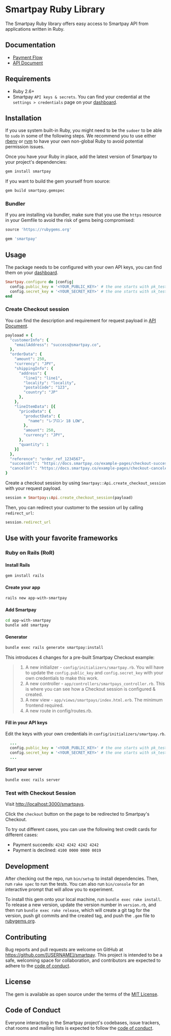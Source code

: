 # Smartpay Ruby Library

The Smartpay Ruby library offers easy access to Smartpay API from applications written in Ruby.

## Documentation

- [Payment Flow](https://docs.smartpay.co/#payment_flow)
- [API Document](https://api-doc.smartpay.co)

## Requirements

- Ruby 2.6+
- Smartpay `API keys & secrets`. You can find your credential at the `settings > credentials` page on your [dashboard](https://dashboard.smartpay.co/settings/credentials).

## Installation

If you use system built-in Ruby, you might need to be the `sudoer` to be able to `sudo` in some of the following steps. We recommend you to use either [rbenv](https://github.com/rbenv/rbenv) or [rvm](https://rvm.io/) to have your own non-global Ruby to avoid potential permission issues.

Once you have your Ruby in place, add the latest version of Smartpay to your project's dependencies:

```sh
gem install smartpay
```

If you want to build the gem yourself from source:

```sh
gem build smartpay.gemspec
```

### Bundler

If you are installing via bundler, make sure that you use the `https` resource in your Gemfile to avoid the risk of gems being compromised:

```ruby
source 'https://rubygems.org'

gem 'smartpay'
```

## Usage

The package needs to be configured with your own API keys, you can find them on your [dashboard](https://dashboard.smartpay.co/settings/credentials).

```ruby
Smartpay.configure do |config|
  config.public_key = '<YOUR_PUBLIC_KEY>' # the one starts with pk_test_
  config.secret_key = '<YOUR_SECRET_KEY>' # the one starts with sk_test_
end
```

### Create Checkout session

You can find the description and requirement for request payload in [API Document](https://api-doc.smartpay.co/#8a3538b1-530c-448c-8bae-4a41cdf0b8fd).

```ruby
payloaad = {
  "customerInfo": {
    "emailAddress": "success@smartpay.co",
  },
  "orderData": {
    "amount": 250,
    "currency": "JPY",
    "shippingInfo": {
      "address": {
        "line1": "line1",
        "locality": "locality",
        "postalCode": "123",
        "country": "JP"
      },
    },
    "lineItemData": [{
      "priceData": {
        "productData": {
          "name": "レブロン 18 LOW",
        },
        "amount": 250,
        "currency": "JPY",
      },
      "quantity": 1
    }]
  },
  "reference": "order_ref_1234567",
  "successUrl": "https://docs.smartpay.co/example-pages/checkout-successful",
  "cancelUrl": "https://docs.smartpay.co/example-pages/checkout-canceled"
}
```

Create a checkout session by using `Smartpay::Api.create_checkout_session` with your request payload.

```ruby
session = Smartpay::Api.create_checkout_session(payload)
```

Then, you can redirect your customer to the session url by calling `redirect_url`:

```ruby
session.redirect_url
```

## Use with your favorite frameworks

### Ruby on Rails (RoR)

#### Install Rails

```sh
gem install rails
```

#### Create your app

```sh
rails new app-with-smartpay
```

#### Add Smartpay

```sh
cd app-with-smartpay
bundle add smartpay
```

#### Generator

```sh
bundle exec rails generate smartpay:install
```

This introduces 4 changes for a pre-built Smartpay Checkout example:

> 1. A new initializer - `config/initializers/smartpay.rb`. You will have to update the `config.public_key` and `config.secret_key` with your own credentials to make this work.
> 2. A new controller - `app/controllers/smartpays_controller.rb`. This is where you can see how a Checkout session is configured & created.
> 3. A new view - `app/views/smartpays/index.html.erb`. The minimum frontend required.
> 4. A new route in config/routes.rb.

#### Fill in your API keys

Edit the keys with your own credentials in `config/initializers/smartpay.rb`.

```ruby
  ...
  config.public_key = '<YOUR_PUBLIC_KEY>' # the one starts with pk_test_
  config.secret_key = '<YOUR_SECRET_KEY>' # the one starts with sk_test_
  ...
```

#### Start your server

```sh
bundle exec rails server
```

### Test with Checkout Session

Visit [http://localhost:3000/smartpays](http://localhost:3000/smartpays).

Click the `checkout` button on the page to be redirected to Smartpay's Checkout.

To try out different cases, you can use the following test credit cards for different cases:

- Payment succeeds: `4242 4242 4242 4242`
- Payment is declined: `4100 0000 0000 0019`

## Development

After checking out the repo, run `bin/setup` to install dependencies. Then, run `rake spec` to run the tests. You can also run `bin/console` for an interactive prompt that will allow you to experiment.

To install this gem onto your local machine, run `bundle exec rake install`. To release a new version, update the version number in `version.rb`, and then run `bundle exec rake release`, which will create a git tag for the version, push git commits and the created tag, and push the `.gem` file to [rubygems.org](https://rubygems.org).

## Contributing

Bug reports and pull requests are welcome on GitHub at https://github.com/[USERNAME]/smartpay. This project is intended to be a safe, welcoming space for collaboration, and contributors are expected to adhere to the [code of conduct](https://github.com/[USERNAME]/smartpay/blob/master/CODE_OF_CONDUCT.md).

## License

The gem is available as open source under the terms of the [MIT License](https://opensource.org/licenses/MIT).

## Code of Conduct

Everyone interacting in the Smartpay project's codebases, issue trackers, chat rooms and mailing lists is expected to follow the [code of conduct](https://github.com/[USERNAME]/smartpay/blob/master/CODE_OF_CONDUCT.md).
